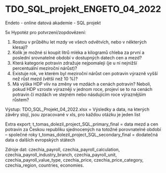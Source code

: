 # TDO_SQL_projekt_ENGETO_04_2022
Endeto - online datová akademie - SQL projekt

5x Hypotéz pro potvrzení/zopdovězení: 
  1. Rostou v průběhu let mzdy ve všech odvětvích, nebo v některých klesají?
  2. Kolik je možné si koupit litrů mléka a kilogramů chleba za první a poslední srovnatelné období v dostupných datech cen a mezd?
  3. Která kategorie potravin zdražuje nejpomaleji (je u ní nejnižší percentuální meziroční nárůst)?
  4. Existuje rok, ve kterém byl meziroční nárůst cen potravin výrazně vyšší než růst mezd (větší než 10 %)?
  5. Má výška HDP vliv na změny ve mzdách a cenách potravin? Neboli, pokud HDP vzroste výrazněji v jednom roce, projeví se to na cenách potravin či mzdách ve stejném nebo násdujícím roce výraznějším růstem?

Výstup:
TDO_SQL_Projekt_04_2022.xlsx = Výsledky a data, na kterých závěry stojí, jsou zpracované v xls, pro každou otázku je jeden list 

Extra export:
t_tomas_dolezil_project_SQL_primary_final = data mezd a cen potravin za Českou republiku sjednocených na totožné porovnatelné období – společné roky
t_tomas_dolezil_project_SQL_secondary_final = dodatečná data o dalších evropských státech

Zdroje dat:
czechia_payroll, czechia_payroll_calculation, czechia_payroll_industry_branch, czechia_payroll_unit, czechia_payroll_value_type, czechia_price, czechia_price_category, czechia_region, countries, economies.
